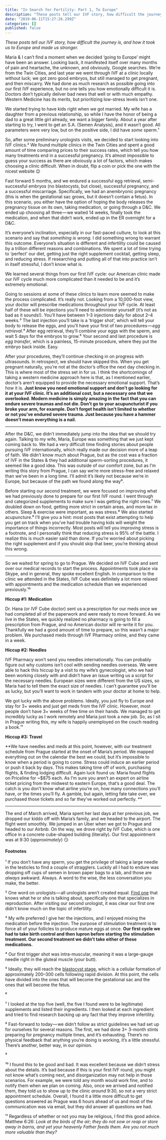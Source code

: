 ```yaml
---
title: "In Search for Fertility: Part 1, To Europe"
description: "These posts tell our IVF story, how difficult the journey is, and how it took us to Europe and made us stronger."
date: "2019-06-11T15:27:26.299Z"
categories: []
published: false
---
```


_These posts tell our IVF story, how difficult the journey is, and how it took us to Europe and made us stronger._

Maria & I can’t find a moment when we decided ‘going to Europe’ might have been an answer. Looking back, it manifested itself over many months of pain and heartache, the unknown, and obviously, Google searches. We’re from the Twin Cities, and last year we went through IVF at a clinic locally without luck; we got zero good embryos, but still managed to get pregnant, and then miscarry. We had done as much research as possible going into our first IVF experience, but no one tells you how emotionally difficult it is. Doctors don’t typically deliver bad news that well or with much empathy. Western Medicine has its merits, but prioritizing low-stress levels isn’t one.

We started trying to have kids right when we got married. My wife has a daughter from a previous relationship, so while I have the honor of being a dad to a great little girl already, we want a bigger family. About a year after starting to try, I went to get an S.A. (Semen Analysis), and it wasn’t good. All parameters were very low, but on the positive side, I did have _some_ sperm.¹

So, after some preliminary urologists visits, we decided to start looking into IVF clinics.² We found multiple clinics in the Twin Cities and spent a good amount of time comparing prices to their success rates, which tell you how many treatments end in a successful pregnancy. It’s almost impossible to guess your success as there are obviously a lot of factors, which makes choosing a clinic difficult. When in doubt, flip a coin or pick the one with the nicest website 😉

Fast forward 5 months, and we endured a successful egg retrieval, semi-successful embryos (no blastocysts, but close), successful pregnancy, and a successful miscarriage. Specifically, we had an anembryonic pregnancy (this is when the gestational sac grows, but it doesn’t contain a fetus). In this scenario, you either have the option of hoping the body releases the pregnancy tissue on its own, taking medication, or going through a D&C. We ended up choosing all three — we waited 14 weeks, finally took the medication, and when that didn’t work, ended up in the ER overnight for a D&C.

It’s everyone’s inclination, especially in our fast-paced culture, to look at this scenario and say that _something is wrong_. I did something wrong to warrant this outcome. Everyone’s situation is different and infertility could be caused by a trillion different reasons and combinations. We spent a lot of time trying to ‘perfect’ our diet, getting just the right supplement cocktail, getting sleep, and reducing stress. If researching and putting all of that into practice isn’t in itself stressful, I don’t know what is.

We learned several things from our first IVF cycle: our American clinic made our IVF cycle much more complicated than it needed to be and it’s extremely emotional. 

Going to sessions at some of these clinics to learn more seemed to make the process complicated. It’s really not. Looking from a 10,000-foot view, your doctor will prescribe medications throughout your IVF cycle. At least half of these will be injections you’ll need to administer yourself (it’s not as bad as it sounds!). You’ll have between 1–3 injections daily for about  2–4 weeks.³ The last injection you’ll take is a ‘trigger shot’, which will tell your body to release the eggs, and you’ll have your first of two procedures — _egg retrieval_.⁴ After egg retrieval, they’ll combine your eggs with the sperm, and wait 5 days for the embryos to grow.⁵ Your second and last procedure is _egg transfer_, which is a painless, 15-minute procedure, where they put the embryo back inside. Easy.

After your procedures, they’ll continue checking in on progress with ultrasounds. In retrospect, we should have skipped this. When you get pregnant naturally, you’re not at the doctor’s office the next day checking in. This is where most of the stress set in for us. I think the shortcomings of taking a western medicine approach here is that, as I mentioned earlier, doctor’s aren’t equipped to provide the necessary emotional support. That’s how it is. **Just know you need emotional support and don’t go looking for it at your IVF clinic. It’s an additional cost, but a necessary one that we overlooked. Modern medicine is simply amazing in the fact that you can endure severe traumas and not die. Don’t go to your acupuncturist if you broke your arm, for example. Don’t forget health isn’t limited to whether or not you’ve endured severe trauma. Just because you have a hammer doesn’t mean everything is a nail.**

---

After the D&C, we didn’t immediately jump into the idea that we should try again. Talking to my wife, Maria, Europe was something that we just kept coming back to. We had a very difficult time finding stories about people pursuing IVF internationally, which really made our decision more of a leap of faith.  We didn’t know much about Prague, but as the cost was a fraction of IVF in the States & they had additional sperm-sorting procedures, it seemed like a good idea. This was outside of our comfort zone, but as I’m writing this story from Prague, I can say we’re more stress-free and relaxed than we’ve been in a long time. I’ll admit it’s likely not because we’re in Europe, but because of the path we found along the way⁶.

Before starting our second treatment, we were focused on improving what we had previously done to prepare for our first IVF round. I went through and categorized supplements to make sure I was getting the right ones.⁷ We doubled down on food, getting more strict in certain areas, and more lax in others. Sleep & exercise were important, as was stress.⁸ We also started acupuncture.⁹ I’ll give you a hint: most posts that exist attempting to help you get on track when you’ve had trouble having kids will weight the importance of things incorrectly. Most posts will tell you improving stress is a footnote, and I personally think that reducing stress is 95% of the battle. I realize this is much easier said than done. If you’re worried about picking the right supplement and if you should skip that beer, you’re thinking about this wrong.

---

So we waited for spring to go to Prague. We decided on IVF Cube and sent over our medical records to start the process. Appointments took place via Skype, and in general, they spoke excellent English. In comparison to the clinic we attended in the States, IVF Cube was definitely a lot more relaxed with appointments and the medication schedule than we experienced previously.¹⁰

**Hiccup #1: Medication**

Dr. Hana (or IVF Cube doctor) sent us a prescription for our meds once we had completed all of the paperwork and were ready to move forward. As we live in the States, we quickly realized no pharmacy is going to fill a prescription from Prague, and no American doctor will re-write it for you. Thankfully we had a good amount of time to prepare, so this wasn’t a major problem. We purchased meds through IVF Pharmacy online, and they came in a week.

**Hiccup #2: Needles**

IVF Pharmacy won’t send you needles internationally. You can probably figure out why customs isn’t cool with sending needles overseas. We were able to hack this hiccup by a visit to my wife’s gynecologist, who we had been working closely with and didn’t have an issue writing us a script for the necessary needles. European sizes were different from the US sizes, so Maria had to tell them the exact size of needles. I can’t guarantee you’ll be as lucky, but you’ll want to work in tandem with your doctor at home to help.

We got lucky with the above problems. Ideally, you just fly to Europe and stay for 3+ weeks and just get meds from the IVF clinic. However, most people don’t have 3+ weeks of free time on their hands. We managed to get incredibly lucky as I work remotely and Maria just took a new job. So, as I sit in Prague writing this, my wife is happily unemployed on the couch reading a book.¹¹

**Hiccup #3: Travel**

**We have needles and meds at this point, however, with our treatment schedule from Prague started at the onset of Maria’s period. We mapped everything out on the calendar the best we could, but it’s impossible to know when a period is going to come. Stress could induce an earlier period or push it back by days. This makes taking time off of work, purchasing flights, & finding lodging difficult. Again luck found us: Maria found flights on Priceline for ~$875 each. As I’m sure you aren’t an expert on airline ticket pricing from the midwest to eastern Europe, that’s a good deal. The catch is you don’t know what airline you’re on, how many connections you’ll have, or the times you’ll fly. A gamble, but again, letting fate take over, we purchased those tickets and so far they’ve worked out perfectly. **

---

The end of March arrived, Maria spent her last days at her previous job, we dropped our kiddo off with Maria’s family, and we headed to the airport. The flight went smoothly. We jumped in an Uber when we got to Prague and headed to our Airbnb. On the way, we drove right by IVF Cube, which is one office in a concrete cube-shaped building (literally). Our first appointment was at 9:30 (_approximately_) 😏

#### Footnotes

¹ If you don’t have any sperm, you get the privilege of taking a large needle in the testicles to find a couple of stragglers. Luckily all I had to endure was dropping off cups of semen in brown paper bags to a lab, and those are _always_ awkward. Always. A word to the wise, the less conversation you make, the better.

² One word on urologists — all urologists aren’t created equal. [Find one](https://ssmr.org/find-a-doctor.aspx) that knows what he or she is talking about, specifically one that specializes in reproduction. After visiting our second urologist, it was clear our first one didn’t know much on the topic of infertility.

³ My wife preferred I give her the injections, and I enjoyed mixing the medication before the injection.  The purpose of stimulation treatment is to force all of your follicles to produce mature eggs at once. **Our first cycle we had to take birth control and then lupron before starting the stimulation treatment. Our second treatment we didn’t take either of these medications.**

⁴ Our first trigger shot was intra-muscular, meaning it was a large-gauge needle right in the gluteal muscle (your butt).

⁵ Ideally, they will reach the [blastocyst stage](https://en.wikipedia.org/wiki/Blastocyst), which is a cellular formation of approximately 200–300 cells following rapid division. At this point, the cells have divided into the ones that will become the gestational sac and the ones that will become the fetus.

⁶

⁷ I looked at the top five (well, the five I found were to be legitimate) supplements and listed their ingredients. I then looked at each ingredient and tried to find research backing up any fact that they improve infertility.

⁸ Fast-forward to today — we didn’t follow as strict guidelines we had set up for ourselves for several reasons. The first, we had done 3+ 3-month stints preparing for pregnancy multiple times, and it’s exhausting. There’s no physical feedback that anything you’re doing is working, it’s a little stressful. There’s another, better way, in our opinion.

⁹ 

¹⁰ I found this to be good and bad. It was excellent because we didn’t stress about the details. It’s bad because if this is your first IVF round, you might not know what’s coming next, and disorganization may not help in those scenarios. For example, we were told any month would work fine, and to notify them when we plan on coming. Also, once we arrived and notified them, they told us to show up to the clinic _around_ 9:30, so not a very strict appointment schedule. Overall, I found it a little more difficult to get questions answered as Prague was 6 hours ahead of us and most of the communication was via email, but they did answer all questions we had.

¹¹ Regardless of whether or not you may be religious, I find this good advice. Matthew 6:26: _Look at the birds of the air; they do not sow or reap or store away in barns, and yet your heavenly Father feeds them. Are you not much more valuable than they?_
